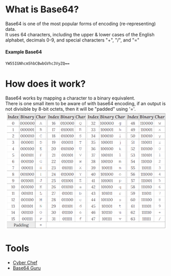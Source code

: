 # What is Base64?
Base64 is one of the most popular forms of encoding (re-representing) data.  
It uses 64 characters, including the upper & lower cases of the English alphabet, decimals 0-9, and special characters "+", "/", and "="  

#### Example Base64
`YW55IGNhcm5hbCBwbGVhc3VyZQ==`

# How does it work?
Base64 works by mapping a character to a binary equivalent.  
There is one small item to be aware of with base64 encoding, if an output is not divisible by 8-bit octets, then it will be "padded" using '='. 
![base64-png](../img/base64_index.PNG)

# Tools
* [Cyber Chef](https://gchq.github.io/CyberChef/)
* [Base64 Guru](https://base64.guru/)
